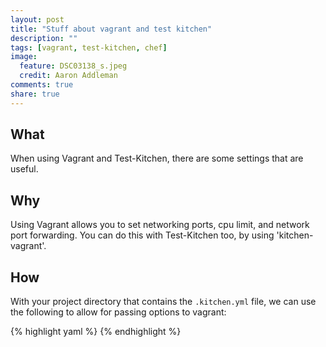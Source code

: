 ```yaml
---
layout: post
title: "Stuff about vagrant and test kitchen"
description: ""
tags: [vagrant, test-kitchen, chef]
image:
  feature: DSC03138_s.jpeg
  credit: Aaron Addleman
comments: true
share: true
---
```


## What

When using Vagrant and Test-Kitchen, there are some settings that are useful.

## Why

Using Vagrant allows you to set networking ports, cpu limit, and network port forwarding. You can do this with Test-Kitchen too, by using 'kitchen-vagrant'.

## How

With your project directory that contains the `.kitchen.yml` file, we can use the following to allow for passing options to vagrant:

{% highlight yaml %}
{% endhighlight %}